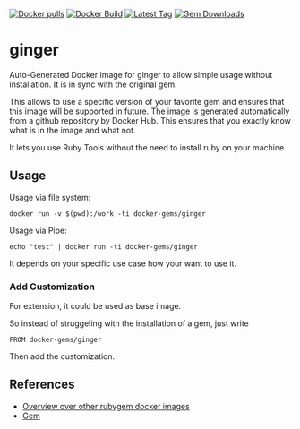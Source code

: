 [![Docker pulls](https://img.shields.io/docker/pulls/rubygem/ginger.svg)](https://hub.docker.com/r/rubygem/ginger/)
[![Docker Build](https://img.shields.io/docker/automated/rubygem/ginger.svg)](https://hub.docker.com/r/rubygem/ginger/)
[![Latest Tag](https://img.shields.io/github/tag/docker-rubygem/ginger.svg)](https://hub.docker.com/r/rubygem/ginger/)
[![Gem Downloads](https://img.shields.io/gem/dt/ginger.svg)](https://rubygems.org/gems/ginger/)
# ginger

Auto-Generated Docker image for ginger to allow simple usage without installation.
It is in sync with the original gem.

This allows to use a specific version of your favorite gem and ensures that this image will be supported in future.
The image is generated automatically from a github repository by Docker Hub.
This ensures that you exactly know what is in the image and what not.

It lets you use Ruby Tools without the need to install ruby on your machine.

## Usage

Usage via file system:

`docker run -v $(pwd):/work -ti docker-gems/ginger`

Usage via Pipe:

`echo "test" | docker run -ti docker-gems/ginger`

It depends on your specific use case how your want to use it.

### Add Customization

For extension, it could be used as base image.

So instead of struggeling with the installation of a gem, just write

`FROM docker-gems/ginger`

Then add the customization.

## References

 - [Overview over other rubygem docker images](https://github.com/thinkbot/docker-rubygem)
 - [Gem](https://rubygems.org/gems/ginger/)
